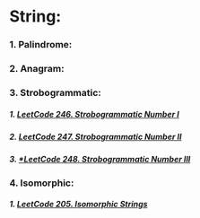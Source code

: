 # String:

### 1. Palindrome:

### 2. Anagram:

### 3. Strobogrammatic:
##### 1. [LeetCode 246. Strobogrammatic Number I](/src/leetcode/p201to250/LeetCode246StrobogrammaticNumberI.java)
##### 2. [LeetCode 247. Strobogrammatic Number II](/src/leetcode/p201to250/LeetCode247StrobogrammaticNumberII.java)
##### 3. [*LeetCode 248. Strobogrammatic Number III](/src/leetcode/p201to250/LeetCode248StrobogrammaticNumberIII.java)

### 4. Isomorphic:
##### 1. [LeetCode 205. Isomorphic Strings](/src/leetcode/p201to250/LeetCode205IsomorphicStrings.java)
